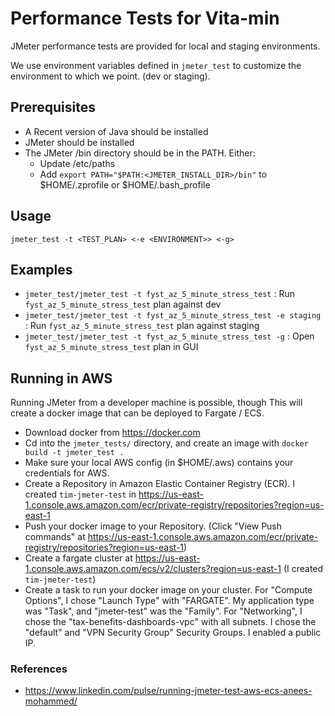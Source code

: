 # Performance Tests for Vita-min

JMeter performance tests are provided for local and staging environments.

We use environment variables defined in `jmeter_test` to customize the environment to which we
point. (dev or staging).

## Prerequisites

 * A Recent version of Java should be installed
 * JMeter should be installed
 * The JMeter /bin directory should be in the PATH. Either:
    * Update /etc/paths
    * Add `export PATH="$PATH:<JMETER_INSTALL_DIR>/bin"` to $HOME/.zprofile or $HOME/.bash_profile

## Usage

`jmeter_test -t <TEST_PLAN> <-e <ENVIRONMENT>> <-g>`

## Examples

 * `jmeter_test/jmeter_test -t fyst_az_5_minute_stress_test` : Run `fyst_az_5_minute_stress_test` plan against dev
 * `jmeter_test/jmeter_test -t fyst_az_5_minute_stress_test -e staging` : Run `fyst_az_5_minute_stress_test` plan against staging
 * `jmeter_test/jmeter_test -t fyst_az_5_minute_stress_test -g` : Open `fyst_az_5_minute_stress_test` plan in GUI


## Running in AWS

Running JMeter from a developer machine is possible, though 
This will create a docker image that can be deployed to Fargate / ECS.

 * Download docker from https://docker.com
 * Cd into the `jmeter_tests/` directory, and create an image with `docker build -t jmeter_test .`
 * Make sure your local AWS config (in $HOME/.aws) contains your credentials for AWS.
 * Create a Repository in Amazon Elastic Container Registry (ECR). I created `tim-jmeter-test` in https://us-east-1.console.aws.amazon.com/ecr/private-registry/repositories?region=us-east-1
 * Push your docker image to your Repository. (Click "View Push commands" at https://us-east-1.console.aws.amazon.com/ecr/private-registry/repositories?region=us-east-1)
 * Create a fargate cluster at https://us-east-1.console.aws.amazon.com/ecs/v2/clusters?region=us-east-1 (I created `tim-jmeter-test`)
 * Create a task to run your docker image on your cluster. For "Compute Options", I chose "Launch Type" with "FARGATE".
   My application type was "Task", and "jmeter-test" was the "Family". For "Networking", I chose the "tax-benefits-dashboards-vpc" with all subnets.
   I chose the "default" and "VPN Security Group" Security Groups. I enabled a public IP.

### References

 * https://www.linkedin.com/pulse/running-jmeter-test-aws-ecs-anees-mohammed/

